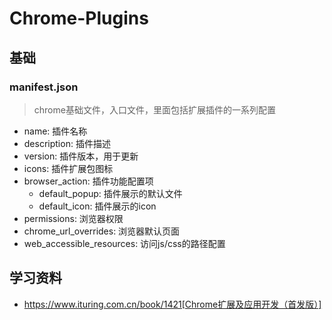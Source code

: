 # Chrome-Plugins

## 基础
### manifest.json
> chrome基础文件，入口文件，里面包括扩展插件的一系列配置
- name: 插件名称
- description: 插件描述
- version: 插件版本，用于更新
- icons: 插件扩展包图标
- browser_action: 插件功能配置项
  - default_popup: 插件展示的默认文件
  - default_icon: 插件展示的icon
- permissions: 浏览器权限
- chrome_url_overrides: 浏览器默认页面
- web_accessible_resources: 访问js/css的路径配置


## 学习资料
- https://www.ituring.com.cn/book/1421[Chrome扩展及应用开发（首发版）]
